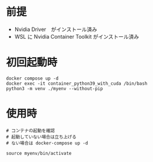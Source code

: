 
# 前提
* Nvidia Driver　がインストール済み
* WSL に Nvidia Container Toolkit がインストール済み

# 初回起動時
```
docker compose up -d
docker exec -it container_python39_with_cuda /bin/bash
python3 -m venv ./myenv --without-pip
```

# 使用時
```
# コンテナの起動を確認
# 起動していない場合は立ち上げる
# ない場合は docker-compose up -d

source myenv/bin/activate
```

